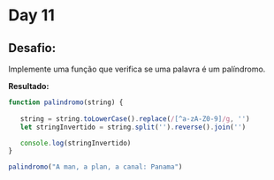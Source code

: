 # Day 11

## Desafio:

Implemente uma função que verifica se uma palavra é um palíndromo.

**Resultado:**

```javascript
function palindromo(string) {
    
   string = string.toLowerCase().replace(/[^a-zA-Z0-9]/g, '')
   let stringInvertido = string.split('').reverse().join('')

   console.log(stringInvertido)
}

palindromo("A man, a plan, a canal: Panama")
